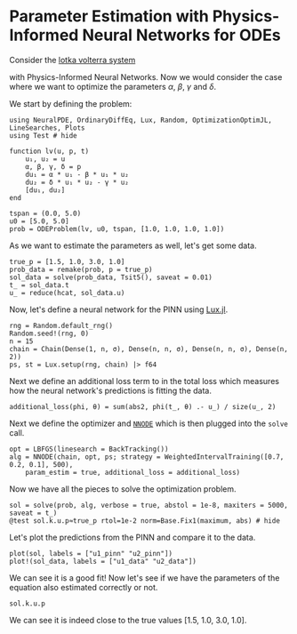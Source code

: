# Parameter Estimation with Physics-Informed Neural Networks for ODEs

Consider the [lotka volterra system](https://en.wikipedia.org/wiki/Lotka%E2%80%93Volterra_equations)

with Physics-Informed Neural Networks. Now we would consider the case where we want to optimize the parameters $\alpha$, $\beta$, $\gamma$ and $\delta$.

We start by defining the problem:

```@example param_estim_lv
using NeuralPDE, OrdinaryDiffEq, Lux, Random, OptimizationOptimJL, LineSearches, Plots
using Test # hide

function lv(u, p, t)
    u₁, u₂ = u
    α, β, γ, δ = p
    du₁ = α * u₁ - β * u₁ * u₂
    du₂ = δ * u₁ * u₂ - γ * u₂
    [du₁, du₂]
end

tspan = (0.0, 5.0)
u0 = [5.0, 5.0]
prob = ODEProblem(lv, u0, tspan, [1.0, 1.0, 1.0, 1.0])
```

As we want to estimate the parameters as well, let's get some data.

```@example param_estim_lv
true_p = [1.5, 1.0, 3.0, 1.0]
prob_data = remake(prob, p = true_p)
sol_data = solve(prob_data, Tsit5(), saveat = 0.01)
t_ = sol_data.t
u_ = reduce(hcat, sol_data.u)
```

Now, let's define a neural network for the PINN using [Lux.jl](https://lux.csail.mit.edu/).

```@example param_estim_lv
rng = Random.default_rng()
Random.seed!(rng, 0)
n = 15
chain = Chain(Dense(1, n, σ), Dense(n, n, σ), Dense(n, n, σ), Dense(n, 2))
ps, st = Lux.setup(rng, chain) |> f64
```

Next we define an additional loss term to in the total loss which measures how the neural network's predictions is fitting the data.

```@example param_estim_lv
additional_loss(phi, θ) = sum(abs2, phi(t_, θ) .- u_) / size(u_, 2)
```

Next we define the optimizer and [`NNODE`](@ref) which is then plugged into the `solve` call.

```@example param_estim_lv
opt = LBFGS(linesearch = BackTracking())
alg = NNODE(chain, opt, ps; strategy = WeightedIntervalTraining([0.7, 0.2, 0.1], 500),
    param_estim = true, additional_loss = additional_loss)
```

Now we have all the pieces to solve the optimization problem.

```@example param_estim_lv
sol = solve(prob, alg, verbose = true, abstol = 1e-8, maxiters = 5000, saveat = t_)
@test sol.k.u.p≈true_p rtol=1e-2 norm=Base.Fix1(maximum, abs) # hide
```

Let's plot the predictions from the PINN and compare it to the data.

```@example param_estim_lv
plot(sol, labels = ["u1_pinn" "u2_pinn"])
plot!(sol_data, labels = ["u1_data" "u2_data"])
```

We can see it is a good fit! Now let's see if we have the parameters of the equation also estimated correctly or not.

```@example param_estim_lv
sol.k.u.p
```

We can see it is indeed close to the true values [1.5, 1.0, 3.0, 1.0].
